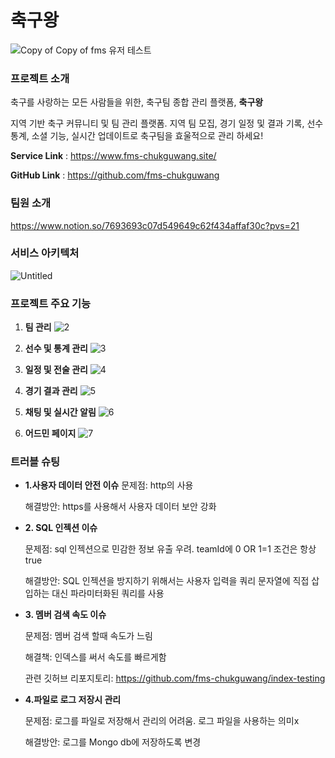# 축구왕

   ![Copy of Copy of fms 유저 테스트](https://github.com/fms-chukguwang/.github/assets/39757235/e557b6d7-684e-401f-ae83-93beede4b0ff)

### **프로젝트 소개**

축구를 사랑하는 모든 사람들을 위한, 축구팀 종합 관리 플랫폼, **축구왕** 

지역 기반 축구 커뮤니티 및 팀 관리 플랫폼. 지역 팀 모집, 경기 일정 및 결과 기록, 선수 통계, 소셜 기능, 실시간 업데이트로 축구팀을 효울적으로 관리 하세요! 

**Service Link** : https://www.fms-chukguwang.site/

**GitHub Link** : https://github.com/fms-chukguwang

### 팀원 소개

https://www.notion.so/7693693c07d549649c62f434affaf30c?pvs=21

### 서비스 아키텍처
![Untitled](https://github.com/fms-chukguwang/.github/assets/39757235/0c2d14f2-ece3-46f7-a806-c047fcbe55f2)


### 프로젝트 주요 기능

1. **팀 관리**
![2](https://github.com/fms-chukguwang/.github/assets/39757235/d55ebd53-ea01-42df-a7d7-d487c83f7c86)


2. **선수 및 통계 관리**
![3](https://github.com/fms-chukguwang/.github/assets/39757235/7c588357-66c4-498e-a554-e6514e6686fd)

3. **일정 및 전술 관리**
![4](https://github.com/fms-chukguwang/.github/assets/39757235/e69d85eb-4bfd-400c-9acc-f2c13d35cc8a)

4. **경기 결과 관리**
![5](https://github.com/fms-chukguwang/.github/assets/39757235/baeaf529-524b-4406-b389-d2577ef17cc2)

5. **채팅 및 실시간 알림**
![6](https://github.com/fms-chukguwang/.github/assets/39757235/40eaf581-9cdb-4004-b5b5-786b4220fbea)

6. **어드민 페이지**
![7](https://github.com/fms-chukguwang/.github/assets/39757235/4123b4bf-82c2-42a4-bcb0-334b30189cce)

### 트러블 슈팅

- **1.사용자 데이터 안전 이슈**
   문제점: http의 사용
  
   해결방안: https를 사용해서 사용자 데이터 보안 강화
    
- **2. SQL 인젝션 이슈**
    
    문제점: sql 인젝션으로 민감한 정보 유출 우려. teamId에 0 OR 1=1 조건은 항상 true
 
    해결방안: SQL 인젝션을 방지하기 위해서는 사용자 입력을 쿼리 문자열에 직접 삽입하는 대신
    파라미터화된 쿼리를 사용
    
   
- **3. 멤버 검색 속도 이슈**
    
    문제점: 멤버 검색 할때 속도가 느림
    
    해결책: 인덱스를  써서 속도를 빠르게함
    
    관련 깃허브 리포지토리: https://github.com/fms-chukguwang/index-testing

    
- **4.파일로 로그 저장시 관리**
    
    문제점: 로그를 파일로 저장해서 관리의 어려움. 로그 파일을 사용하는 의미x
 
    해결방안: 로그를 Mongo db에 저장하도록 변경
    
